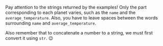 Pay attention to the strings returned by the examples! Only the part corresponding to each planet varies, such as the `name` and the `average_temperature`. Also, you have to leave spaces between the words surrounding `name` and `average_temperature`.

Also remember that to concatenate a number to a string, we must first convert it using `str`. :wink: